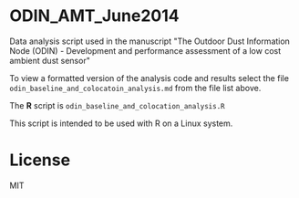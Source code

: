 # ODIN_AMT_June2014
Data analysis script used in the manuscript "The Outdoor Dust Information Node (ODIN) - Development and performance assessment of a low cost ambient dust sensor"

To view a formatted version of the analysis code and results select the file ```odin_baseline_and_colocatoin_analysis.md``` from the file list above.

The **R** script is ```odin_baseline_and_colocation_analysis.R```

This script is intended to be used with R on a Linux system.

# License
MIT
